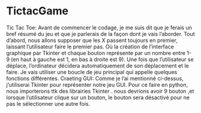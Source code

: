 # TictacGame
Tic Tac Toe:
Avant de commencer le codage, je me suis dit que je ferais un bref résumé du jeu et
que je parlerais de la façon dont je vais l’aborder. Tout d’abord, nous allons supposer que
les X passent toujours en premier, laissant l’utilisateur faire le premier pas. Où la création de
l’interface graphique par Tkinter et chaque bouton représente par un nombre entre 1- 9 (en
haut à gauche est 1, en bas à droite est 9). Une fois que l’utilisateur se déplace, l’ordinateur
décidera automatiquement de son déplacement et le faire. Je vais utiliser une boucle de jeu
principal qui appelle quelques fonctions différentes.
Craeting GUI:
Comme je l’ai mentionné ci-dessus, j’utiliserai Tkinter pour représenter notre jeu GUI.
Pour ce faire en python, nous importerons ttk des librairies Tkinter . nous devrions avoir 9
bouton ,et lorsque l’utilisateur clique sur un bouton, le bouton sera désactivé pour ne pas le
sélectionner une autre fois.
